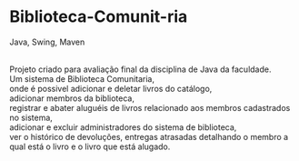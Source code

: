 # Biblioteca-Comunit-ria
Java, Swing, Maven

<br>Projeto criado para avaliação final da disciplina de Java da faculdade.
<br>Um sistema de Biblioteca Comunitaria, 
<br>onde é possivel adicionar e deletar livros do catálogo, 
<br>adicionar membros da biblioteca,
<br>registrar e abater aluguéis de livros relacionado aos membros cadastrados no sistema, 
<br>adicionar e excluir administradores do sistema de biblioteca, 
<br>ver o histórico de devoluções,  entregas atrasadas detalhando o membro a qual está o livro e o livro que está alugado.
